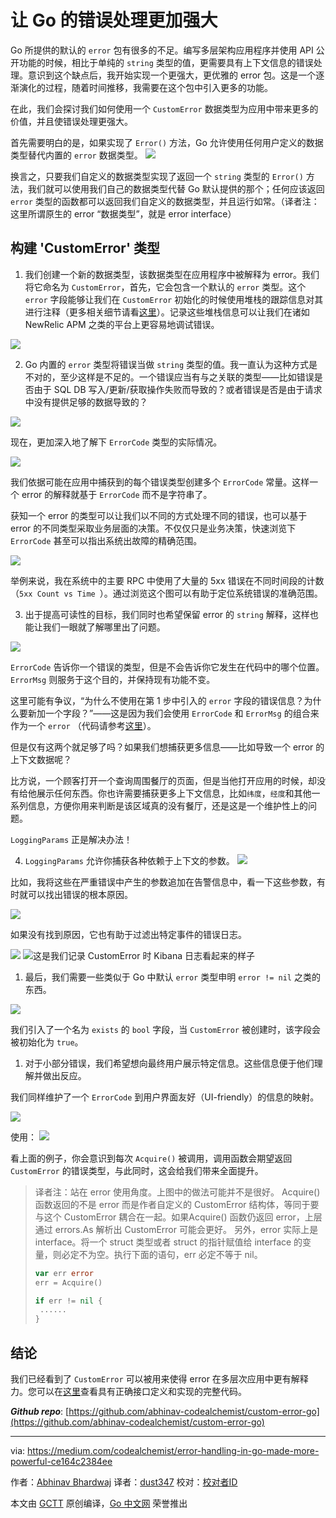 # 让 Go 的错误处理更加强大
Go 所提供的默认的 `error` 包有很多的不足。编写多层架构应用程序并使用 API 公开功能的时候，相比于单纯的 `string` 类型的值，更需要具有上下文信息的错误处理。意识到这个缺点后，我开始实现一个更强大，更优雅的 error 包。这是一个逐渐演化的过程，随着时间推移，我需要在这个包中引入更多的功能。

在此，我们会探讨我们如何使用一个 `CustomError` 数据类型为应用中带来更多的价值，并且使错误处理更强大。

首先需要明白的是，如果实现了 `Error()` 方法，Go 允许使用任何用户定义的数据类型替代内置的 `error` 数据类型。
![](https://github.com/studygolang/gctt-images2/blob/master/20210502-Error-Handling-in-Go-made-more-Powerful/implements-an-Error.png?raw=true)

换言之，只要我们自定义的数据类型实现了返回一个 `string` 类型的 `Error()` 方法，我们就可以使用我们自己的数据类型代替 Go 默认提供的那个；任何应该返回 `error` 类型的函数都可以返回我们自定义的数据类型，并且运行如常。（译者注：这里所谓原生的 error “数据类型”，就是 error interface）

## 构建 'CustomError' 类型
1. 我们创建一个新的数据类型，该数据类型在应用程序中被解释为 error。我们将它命名为 `CustomError`，首先，它会包含一个默认的 `error` 类型。这个 `error` 字段能够让我们在 `CustomError` 初始化的时候使用堆栈的跟踪信息对其进行注释（更多相关细节请看[这里](https://github.com/abhinav-codealchemist/custom-error-go/blob/ca21f0e42b4ed57b5390491fe25fcb16eec7cffa/CustomError.go#L23)）。记录这些堆栈信息可以让我们在诸如 NewRelic APM 之类的平台上更容易地调试错误。
	
![](https://github.com/studygolang/gctt-images2/blob/master/20210502-Error-Handling-in-Go-made-more-Powerful/CustomError.png?raw=true)

2. Go 内置的 `error` 类型将错误当做 `string` 类型的值。我一直认为这种方式是不对的，至少这样是不足的。一个错误应当有与之关联的类型——比如错误是否由于 SQL DB 写入/更新/获取操作失败而导致的？或者错误是否是由于请求中没有提供足够的数据导致的？

![](https://github.com/studygolang/gctt-images2/blob/master/20210502-Error-Handling-in-Go-made-more-Powerful/CustomError-add-code.png?raw=true)

现在，更加深入地了解下 `ErrorCode` 类型的实际情况。

![](https://github.com/studygolang/gctt-images2/blob/master/20210502-Error-Handling-in-Go-made-more-Powerful/ErrorCode.png?raw=true)

我们依据可能在应用中捕获到的每个错误类型创建多个 `ErrorCode` 常量。这样一个 error 的解释就基于 `ErrorCode` 而不是字符串了。

获知一个 error 的类型可以让我们以不同的方式处理不同的错误，也可以基于 error 的不同类型采取业务层面的决策。不仅仅只是业务决策，快速浏览下 `ErrorCode` 甚至可以指出系统出故障的精确范围。

![](https://github.com/studygolang/gctt-images2/blob/master/20210502-Error-Handling-in-Go-made-more-Powerful/precise-region.png?raw=true)

举例来说，我在系统中的主要 RPC 中使用了大量的 5xx 错误在不同时间段的计数 （`5xx Count vs Time `）。通过浏览这个图可以有助于定位系统错误的准确范围。

3. 出于提高可读性的目标，我们同时也希望保留 error 的 `string` 解释，这样也能让我们一眼就了解哪里出了问题。

![](https://github.com/studygolang/gctt-images2/blob/master/20210502-Error-Handling-in-Go-made-more-Powerful/CustomError-add-msg.png?raw=true)

`ErrorCode` 告诉你一个错误的类型，但是不会告诉你它发生在代码中的哪个位置。`ErrorMsg` 则服务于这个目的，并保持现有功能不变。

这里可能有争议，“为什么不使用在第 1 步中引入的 `error` 字段的错误信息？为什么要新加一个字段？”——这是因为我们会使用 `ErrorCode` 和 `ErrorMsg` 的组合来作为一个 `error` （代码请参考[这里](https://github.com/abhinav-codealchemist/custom-error-go/blob/ca21f0e42b4ed57b5390491fe25fcb16eec7cffa/CustomError.go#L22)）。

但是仅有这两个就足够了吗？如果我们想捕获更多信息——比如导致一个 error 的上下文数据呢？

比方说，一个顾客打开一个查询周围餐厅的页面，但是当他打开应用的时候，却没有给他展示任何东西。你也许需要捕获更多上下文信息，比如`纬度`，`经度`和其他一系列信息，方便你用来判断是该区域真的没有餐厅，还是这是一个维护性上的问题。

`LoggingParams` 正是解决办法！

4. `LoggingParams` 允许你捕获各种依赖于上下文的参数。
![](https://github.com/studygolang/gctt-images2/blob/master/20210502-Error-Handling-in-Go-made-more-Powerful/LoggingParams.png?raw=true)

比如，我将这些在严重错误中产生的参数追加在告警信息中，看一下这些参数，有时就可以找出错误的根本原因。

![](https://github.com/studygolang/gctt-images2/blob/master/20210502-Error-Handling-in-Go-made-more-Powerful/root-cause-of-the-error.png?raw=true)

如果没有找到原因，它也有助于过滤出特定事件的错误日志。

![](https://github.com/studygolang/gctt-images2/blob/master/20210502-Error-Handling-in-Go-made-more-Powerful/error-log-1.png?raw=true)
![这是我们记录 CustomError 时 Kibana 日志看起来的样子](https://github.com/studygolang/gctt-images2/blob/master/20210502-Error-Handling-in-Go-made-more-Powerful/error-log-2.png?raw=true)

1. 最后，我们需要一些类似于 Go 中默认 `error` 类型申明 `error != nil` 之类的东西。

![](https://github.com/studygolang/gctt-images2/blob/master/20210502-Error-Handling-in-Go-made-more-Powerful/add-exists.png?raw=true)

我们引入了一个名为 `exists` 的 `bool` 字段，当 `CustomError` 被创建时，该字段会被初始化为 `true`。

1. 对于小部分错误，我们希望想向最终用户展示特定信息。这些信息便于他们理解并做出反应。

我们同样维护了一个 `ErrorCode` 到用户界面友好（UI-friendly）的信息的映射。

![](https://github.com/studygolang/gctt-images2/blob/master/20210502-Error-Handling-in-Go-made-more-Powerful/UI-friendly-message.png?raw=true)

使用：
![](https://github.com/studygolang/gctt-images2/blob/master/20210502-Error-Handling-in-Go-made-more-Powerful/Usage.png?raw=true)

看上面的例子，你会意识到每次 `Acquire()` 被调用，调用函数会期望返回 `CustomError` 的错误类型，与此同时，这会给我们带来全面提升。

>译者注：站在 error 使用角度。上图中的做法可能并不是很好。 Acquire() 函数返回的不是 error 而是作者自定义的 CustomError 结构体，等同于要与这个 CustomError 耦合在一起。如果Acquire() 函数仍返回 error，上层通过 errors.As 解析出 CustomError 可能会更好。
>另外，error 实际上是 interface。将一个 struct 类型或者 struct 的指针赋值给 interface 的变量，则必定不为空。执行下面的语句，err 必定不等于 nil。
>```go
>var err error
> err = Acquire()
> 
>if err != nil {
>  ......
>}
>```


## 结论
我们已经看到了 `CustomError` 可以被用来使得 error 在多层次应用中更有解释力。您可以在[这里](https://github.com/abhinav-codealchemist/custom-error-go)查看具有正确接口定义和实现的完整代码。

**_Github repo_**: [https://github.com/abhinav-codealchemist/custom-error-go](https://github.com/abhinav-codealchemist/custom-error-go)

---
via: https://medium.com/codealchemist/error-handling-in-go-made-more-powerful-ce164c2384ee

作者：[Abhinav Bhardwaj](https://codealchemist.medium.com/)
译者：[dust347](https://github.com/dust347)
校对：[校对者ID](https://github.com/校对者ID)

本文由 [GCTT](https://github.com/studygolang/GCTT) 原创编译，[Go 中文网](https://studygolang.com/) 荣誉推出
